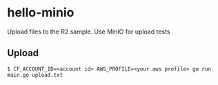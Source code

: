 # hello-minio
Upload files to the R2 sample. Use MinIO for upload tests

## Upload
```
$ CF_ACCOUNT_ID=<account id> AWS_PROFILE=<your aws profile> go run main.go upload.txt 
```
